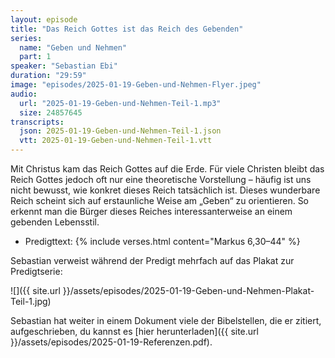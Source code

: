 ```yaml
---
layout: episode
title: "Das Reich Gottes ist das Reich des Gebenden"
series:
  name: "Geben und Nehmen"
  part: 1
speaker: "Sebastian Ebi"
duration: "29:59"
image: "episodes/2025-01-19-Geben-und-Nehmen-Flyer.jpeg"
audio:
  url: "2025-01-19-Geben-und-Nehmen-Teil-1.mp3"
  size: 24857645
transcripts:
  json: 2025-01-19-Geben-und-Nehmen-Teil-1.json
  vtt: 2025-01-19-Geben-und-Nehmen-Teil-1.vtt
---
```


Mit Christus kam das Reich Gottes auf die Erde. Für viele Christen bleibt das Reich Gottes jedoch oft nur eine theoretische Vorstellung – häufig ist uns nicht bewusst, wie konkret dieses Reich tatsächlich ist. Dieses wunderbare Reich scheint sich auf erstaunliche Weise am „Geben“ zu orientieren. So erkennt man die Bürger dieses Reiches interessanterweise an einem gebenden Lebensstil.

- Predigttext: {% include verses.html content="Markus 6,30–44" %}

Sebastian verweist während der Predigt mehrfach auf das Plakat zur Predigtserie:

![]({{ site.url }}/assets/episodes/2025-01-19-Geben-und-Nehmen-Plakat-Teil-1.jpg)

Sebastian hat weiter in einem Dokument viele der Bibelstellen, die er zitiert, aufgeschrieben, du kannst es [hier herunterladen]({{ site.url }}/assets/episodes/2025-01-19-Referenzen.pdf).